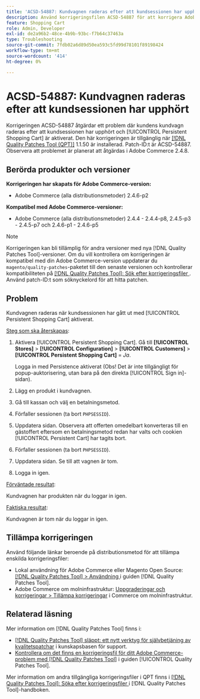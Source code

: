 ```yaml
---
title: 'ACSD-54887: Kundvagnen raderas efter att kundsessionen har upphört'
description: Använd korrigeringsfilen ACSD-54887 för att korrigera Adobe Commerce-problemet där kundvagnen raderas efter att kundsessionen har upphört och [!UICONTROL Persistent Shopping Cart] är aktiverat.
feature: Shopping Cart
role: Admin, Developer
exl-id: de2a96b2-48ce-4b9b-93bc-f7b64c37463a
type: Troubleshooting
source-git-commit: 7fdb02a6d89d50ea593c5fd99d78101f89198424
workflow-type: tm+mt
source-wordcount: '414'
ht-degree: 0%

---
```


# ACSD-54887: Kundvagnen raderas efter att kundsessionen har upphört

Korrigeringen ACSD-54887 åtgärdar ett problem där kundens kundvagn raderas efter att kundsessionen har upphört och [!UICONTROL Persistent Shopping Cart] är aktiverat. Den här korrigeringen är tillgänglig när [[!DNL Quality Patches Tool (QPT)]](https://experienceleague.adobe.com/en/docs/commerce-operations/tools/quality-patches-tool/quality-patches-tool-to-self-serve-quality-patches) 1.1.50 är installerad. Patch-ID:t är ACSD-54887. Observera att problemet är planerat att åtgärdas i Adobe Commerce 2.4.8.

## Berörda produkter och versioner

**Korrigeringen har skapats för Adobe Commerce-version:**

* Adobe Commerce (alla distributionsmetoder) 2.4.6-p2

**Kompatibel med Adobe Commerce-versioner:**

* Adobe Commerce (alla distributionsmetoder) 2.4.4 - 2.4.4-p8, 2.4.5-p3 - 2.4.5-p7 och 2.4.6-p1 - 2.4.6-p5

>[!NOTE]
>
>Korrigeringen kan bli tillämplig för andra versioner med nya [!DNL Quality Patches Tool]-versioner. Om du vill kontrollera om korrigeringen är kompatibel med din Adobe Commerce-version uppdaterar du `magento/quality-patches`-paketet till den senaste versionen och kontrollerar kompatibiliteten på [[!DNL Quality Patches Tool]: Sök efter korrigeringsfiler ](https://experienceleague.adobe.com/tools/commerce-quality-patches/index.html). Använd patch-ID:t som söknyckelord för att hitta patchen.

## Problem

Kundvagnen raderas när kundsessionen har gått ut med [!UICONTROL Persistent Shopping Cart] aktiverat.

<u>Steg som ska återskapas</u>:

1. Aktivera [!UICONTROL Persistent Shopping Cart]. Gå till **[!UICONTROL Stores]** > **[!UICONTROL Configuration]** > **[!UICONTROL Customers]** > **[!UICONTROL Persistent Shopping Cart]** = *Ja*.

   Logga in med Persistence aktiverat (Obs! Det är inte tillgängligt för popup-auktorisering, utan bara på den direkta [!UICONTROL Sign in]-sidan).

1. Lägg en produkt i kundvagnen.
1. Gå till kassan och välj en betalningsmetod.
1. Förfaller sessionen (ta bort `PHPSESSID`).
1. Uppdatera sidan. Observera att offerten omedelbart konverteras till en gästoffert eftersom en betalningsmetod redan har valts och cookien [!UICONTROL Persistent Cart] har tagits bort.
1. Förfaller sessionen (ta bort `PHPSESSID`).
1. Uppdatera sidan. Se till att vagnen är tom.
1. Logga in igen.

<u>Förväntade resultat</u>:

Kundvagnen har produkten när du loggar in igen.

<u>Faktiska resultat</u>:

Kundvagnen är tom när du loggar in igen.

## Tillämpa korrigeringen

Använd följande länkar beroende på distributionsmetod för att tillämpa enskilda korrigeringsfiler:

* Lokal användning för Adobe Commerce eller Magento Open Source: [[!DNL Quality Patches Tool] > Användning ](/help/tools/quality-patches-tool/usage.md) i guiden [!DNL Quality Patches Tool].
* Adobe Commerce om molninfrastruktur: [Uppgraderingar och korrigeringar > Tillämpa korrigeringar](https://experienceleague.adobe.com/docs/commerce-cloud-service/user-guide/develop/upgrade/apply-patches.html) i Commerce om molninfrastruktur.

## Relaterad läsning

Mer information om [!DNL Quality Patches Tool] finns i:

* [[!DNL Quality Patches Tool] släppt: ett nytt verktyg för självbetjäning av kvalitetspatchar](https://experienceleague.adobe.com/en/docs/commerce-operations/tools/quality-patches-tool/quality-patches-tool-to-self-serve-quality-patches) i kunskapsbasen för support.
* [Kontrollera om det finns en korrigeringsfil för ditt Adobe Commerce-problem med  [!DNL Quality Patches Tool]](/help/tools/quality-patches-tool/patches-available-in-qpt/check-patch-for-magento-issue-with-magento-quality-patches.md) i guiden [!UICONTROL Quality Patches Tool].


Mer information om andra tillgängliga korrigeringsfiler i QPT finns i [[!DNL Quality Patches Tool]: Söka efter korrigeringsfiler ](https://experienceleague.adobe.com/tools/commerce-quality-patches/index.html) i [!DNL Quality Patches Tool]-handboken.
